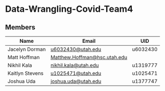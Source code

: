 # Data-Wrangling-Covid-Team4
## Members
| Name            | Email                         | UID       |
|-----------------|-------------------------------|-----------|
| Jacelyn Dorman  |  u6032430@utah.edu            |  u6032430 |
| Matt Hoffman    |  Matthew.Hoffman@hsc.utah.edu |           |
| Nikhil Kala     |  nikhil.kala@utah.edu         |  u1319777 |
| Kaitlyn Stevens |  u1025471@utah.edu            |  u1025471 |
| Joshua Uda      |  joshua.uda@utah.edu          |  u1377747 |
